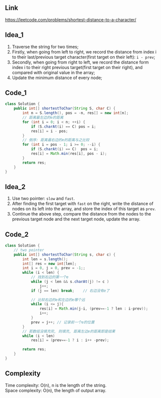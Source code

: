 
## Link

https://leetcode.com/problems/shortest-distance-to-a-character/

## Idea_1

1. Traverse the string for two times;
2. Firstly, when going from left to right, we record the distance from index i to their last/previous target character(first target on their left): ```i - prev```;
3. Secondly, when going from right to left, we record the distance form index i to their right previous target(first target on their right), and compared with original value in the array;
4. Update the minimum distance of every node;


## Code_1

```java
class Solution {
    public int[] shortestToChar(String S, char C) {
        int n = S.length(), pos = -n, res[] = new int[n];
        // 距离最左边的e的距离
        for (int i = 0; i < n; ++i) {
            if (S.charAt(i) == C) pos = i;
            res[i] = i - pos;
        }
        // 倒序: 距离最右边的e的距离与之比较
        for (int i = pos - 1; i >= 0; --i) {
            if (S.charAt(i) == C)  pos = i;
            res[i] = Math.min(res[i], pos - i);
        }
        return res;
    }
}
```

## Idea_2

1. Use two pointer: ```slow``` and ```fast```.
2. After finding the first target with ```fast``` on the right, write the distance of nodes on its left into the array, and store the index of this target as ```prev```.
3. Continue the above step, compare the distance from the nodes to the previous target node and the next target node, update the array.



## Code_2

```java
class Solution {
    // two pointer
    public int[] shortestToChar(String s, char c) {
        int len = s.length();
        int[] res = new int[len];
        int i = 0, j = 0, prev = -1;;
        while (i < len) {
            // 找到右边的第一个e
            while (j < len && s.charAt(j) != c )
                j++;
            if (j == len) break;    // 右边没有e了
            
            // 比较右边的e和左边的e哪个远
            while (i <= j){
                res[i] = Math.min(j-i, (prev==-1 ? len : i-prev));
                i++;
            }
            prev = j++; // 记录前一个e的位置
        }
        // 若数组没填充完, 则填充, 距离左边e的距离即是结果
        while (i < len) 
            res[i] = (prev==-1 ? i : i++ -prev);    
        
        return res;
    }
}
```


## Complexity

Time complexity: O(n), n is the length of the string.  
Space complexity: O(n), the length of output array.

